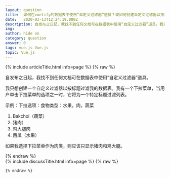 ```yaml
---
layout: question
title:  如何在vuetify的数据表中使用“自定义过滤器”道具？或如何创建自定义过滤器以按标题过滤？
date:   2020-03-13T12:24:19.000Z
description: 自发布之日起，我找不到任何文档可在数据表中使用“自定义过滤器”道具。我只想创建一个自定义过滤器以按标题过滤我的数据表。我有一个下拉菜单，当用户单击下拉...
img: 
author: hide on
category: question
answer: 0
tags: vue.js Vue.js
topic: Vue.js
---
```

<div class="article-root">
  <div class="article">
    {% include articleTitle.html info=page %}
    {% raw %}
    <div class="article-content"><p><font style="vertical-align: inherit;"><font style="vertical-align: inherit;">自发布之日起，我找不到任何文档可在数据表中使用“自定义过滤器”道具。</font></font></p>

<p><font style="vertical-align: inherit;"><font style="vertical-align: inherit;">我只想创建一个自定义过滤器以按标题过滤我的数据表。</font><font style="vertical-align: inherit;">我有一个下拉菜单，当用户单击下拉菜单的选项之一时，它将为一个特定标题过滤列表。</font></font></p>

<p><font style="vertical-align: inherit;"><font style="vertical-align: inherit;">示例：下拉选项：食物类型：水果，肉，蔬菜</font></font></p>

<ol>
<li><font style="vertical-align: inherit;"><font style="vertical-align: inherit;">Bakchoi（蔬菜）</font></font></li>
<li><font style="vertical-align: inherit;"><font style="vertical-align: inherit;">猪肉）</font></font></li>
<li><font style="vertical-align: inherit;"><font style="vertical-align: inherit;">鸡大腿肉</font></font></li>
<li><font style="vertical-align: inherit;"><font style="vertical-align: inherit;">西瓜（水果）</font></font></li>
</ol>

<p><font style="vertical-align: inherit;"><font style="vertical-align: inherit;">如果我选择下拉菜单作为肉类，则应该只显示猪肉和鸡大腿。</font></font></p></div>
    {% endraw %}
  </div>

  <div class="discuss-wrapper">
    {% include discussTitle.html info=page %}
    {% raw %}
    
    {% endraw %}
  </div>
<div>
